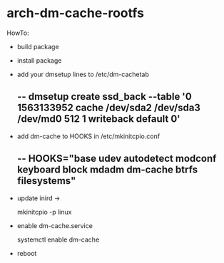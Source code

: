 arch-dm-cache-rootfs
====================

HowTo:

* build package
* install package
* add your dmsetup lines to /etc/dm-cachetab

    --
    dmsetup create ssd_back --table '0 1563133952 cache /dev/sda2 /dev/sda3 /dev/md0 512 1 writeback default 0'
    --

* add dm-cache to HOOKS in /etc/mkinitcpio.conf

    --
    HOOKS="base udev autodetect modconf keyboard block mdadm dm-cache btrfs filesystems"
    --

* update inird ->

    mkinitcpio -p linux

* enable dm-cache.service

    systemctl enable dm-cache

* reboot
